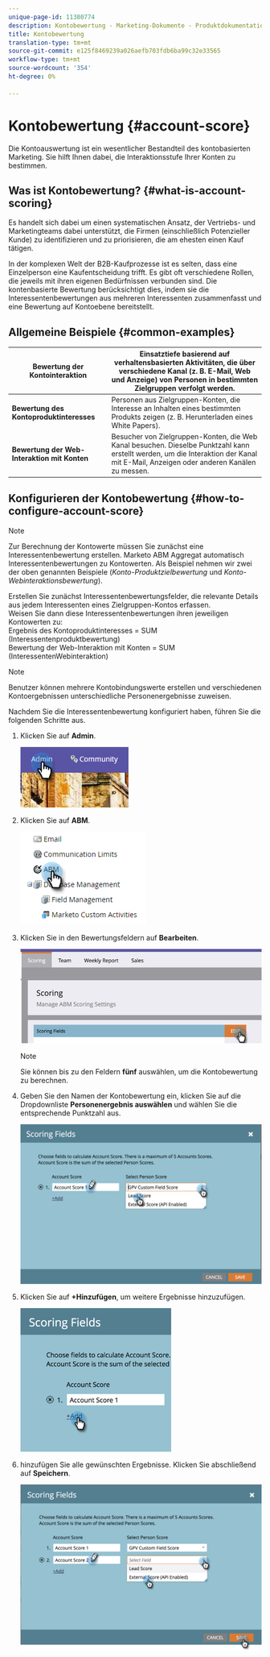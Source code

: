 ```yaml
---
unique-page-id: 11380774
description: Kontobewertung - Marketing-Dokumente - Produktdokumentation
title: Kontobewertung
translation-type: tm+mt
source-git-commit: e125f8469239a026aefb703fdb6ba99c32e33565
workflow-type: tm+mt
source-wordcount: '354'
ht-degree: 0%

---
```



# Kontobewertung {#account-score}

Die Kontoauswertung ist ein wesentlicher Bestandteil des kontobasierten Marketing. Sie hilft Ihnen dabei, die Interaktionsstufe Ihrer Konten zu bestimmen.

## Was ist Kontobewertung? {#what-is-account-scoring}

Es handelt sich dabei um einen systematischen Ansatz, der Vertriebs- und Marketingteams dabei unterstützt, die Firmen (einschließlich Potenzieller Kunde) zu identifizieren und zu priorisieren, die am ehesten einen Kauf tätigen.

In der komplexen Welt der B2B-Kaufprozesse ist es selten, dass eine Einzelperson eine Kaufentscheidung trifft. Es gibt oft verschiedene Rollen, die jeweils mit ihren eigenen Bedürfnissen verbunden sind. Die kontenbasierte Bewertung berücksichtigt dies, indem sie die Interessentenbewertungen aus mehreren Interessenten zusammenfasst und eine Bewertung auf Kontoebene bereitstellt.

## Allgemeine Beispiele {#common-examples}

| **Bewertung der Kontointeraktion** | Einsatztiefe basierend auf verhaltensbasierten Aktivitäten, die über verschiedene Kanal (z. B. E-Mail, Web und Anzeige) von Personen in bestimmten Zielgruppen verfolgt werden. |
|---|---|
| **Bewertung des Kontoproduktinteresses** | Personen aus Zielgruppen-Konten, die Interesse an Inhalten eines bestimmten Produkts zeigen (z. B. Herunterladen eines White Papers). |
| **Bewertung der Web-Interaktion mit Konten** | Besucher von Zielgruppen-Konten, die Web Kanal besuchen. Dieselbe Punktzahl kann erstellt werden, um die Interaktion der Kanal mit E-Mail, Anzeigen oder anderen Kanälen zu messen. |

## Konfigurieren der Kontobewertung {#how-to-configure-account-score}

>[!NOTE]
>
>Zur Berechnung der Kontowerte müssen Sie zunächst eine Interessentenbewertung erstellen. Marketo ABM Aggregat automatisch Interessentenbewertungen zu Kontowerten. Als Beispiel nehmen wir zwei der oben genannten Beispiele (_Konto-Produktzielbewertung_ und _Konto-Webinteraktionsbewertung_).
>
>Erstellen Sie zunächst Interessentenbewertungsfelder, die relevante Details aus jedem Interessenten eines Zielgruppen-Kontos erfassen.\
>Weisen Sie dann diese Interessentenbewertungen ihren jeweiligen Kontowerten zu:\
>Ergebnis des Kontoproduktinteresses = SUM (Interessentenproduktbewertung)\
>Bewertung der Web-Interaktion mit Konten = SUM (InteressentenWebinteraktion)

>[!NOTE]
>
>Benutzer können mehrere Kontobindungswerte erstellen und verschiedenen Kontoergebnissen unterschiedliche Personenergebnisse zuweisen.

Nachdem Sie die Interessentenbewertung konfiguriert haben, führen Sie die folgenden Schritte aus.

1. Klicken Sie auf **Admin**.

   ![](assets/one-1.png)

1. Klicken Sie auf **ABM**.

   ![](assets/two-1.png)

1. Klicken Sie in den Bewertungsfeldern auf **Bearbeiten**.

   ![](assets/three-1.png)

   >[!NOTE]
   >
   >Sie können bis zu den Feldern **fünf** auswählen, um die Kontobewertung zu berechnen.

1. Geben Sie den Namen der Kontobewertung ein, klicken Sie auf die Dropdownliste **Personenergebnis auswählen** und wählen Sie die entsprechende Punktzahl aus.

   ![](assets/four.png)

1. Klicken Sie auf **+Hinzufügen**, um weitere Ergebnisse hinzuzufügen.

   ![](assets/five.png)

1. hinzufügen Sie alle gewünschten Ergebnisse. Klicken Sie abschließend auf **Speichern**.

   ![](assets/six.png)
